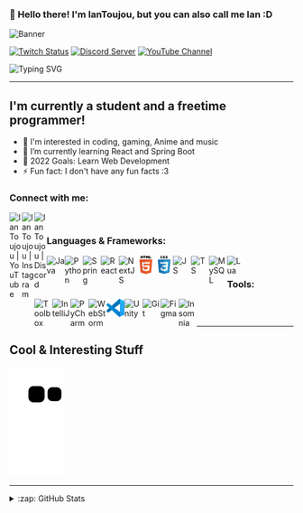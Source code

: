 ### 👋 Hello there! I'm IanToujou, but you can also call me Ian :D

![Banner](https://user-images.githubusercontent.com/44029196/179741913-9e99cdea-9fee-4aa3-9f2c-ffd9094e1315.png)

[![Twitch Status](https://img.shields.io/twitch/status/IanToujou?color=8F00FF&label=Twitch&logo=twitch&style=for-the-badge)](https://twitch.tv/IanToujou)
[![Discord Server](https://img.shields.io/discord/803708765265985587?color=5865F2&label=Discord&logo=discord&logoColor=white&style=for-the-badge)](https://discord.com/invite/eVCWjm38cG)
[![YouTube Channel](https://img.shields.io/youtube/channel/subscribers/UCCX7tDZ1nMcvtg8pu5evu8g?color=crimson&label=YouTube&logo=Youtube&style=for-the-badge)](https://youtube.com/c/iantoujou)

<p align="left">
<img alt="Typing SVG" src="https://readme-typing-svg.herokuapp.com/?color=%2311cc0a&vCenter=true&width=500&lines=>+./welcome.sh;Nice+to+see+you!+I+hope+you+have+a+nice+day!;"/>
</p>

---

## I'm currently a student and a freetime programmer!

- 🔭 I'm interested in coding, gaming, Anime and music
- 🌱 I’m currently learning React and Spring Boot
- 🥅 2022 Goals: Learn Web Development
- ⚡ Fun fact: I don't have any fun facts :3

### Connect with me:

[<img align="left" alt="IanToujou | YouTube" width="22px" src="https://static.wikia.nocookie.net/ipod/images/e/e7/YouTube_iOS_2019.png/revision/latest?cb=20200610180756" />][youtube]
[<img align="left" alt="IanToujou | Instagram" width="22px" src="https://upload.wikimedia.org/wikipedia/commons/thumb/e/e7/Instagram_logo_2016.svg/768px-Instagram_logo_2016.svg.png" />][instagram]
[<img align="left" alt="IanToujou | Discord" width="22px" src="https://cdn.iconscout.com/icon/free/png-256/discord-2752210-2285027.png" />][discord]

<br />

### Languages & Frameworks:

<img align="left" alt="Java" width="32px" src="https://openwhisk.apache.org/images/runtimes/icon-java-notext-color.png" />
<img align="left" alt="Python" width="32px" src="https://cdn3.iconfinder.com/data/icons/logos-and-brands-adobe/512/267_Python-512.png" />
<img align="left" alt="Spring" width="32px" src="https://miro.medium.com/max/856/1*O68LbDvD5Dcsnez73M7v4Q.png" />
<img align="left" alt="React" width="32px" src="https://styles.redditmedia.com/t5_2su6s/styles/communityIcon_4g1uo0kd87c61.png" />
<img align="left" alt="NextJS" width="32px" src="https://seeklogo.com/images/N/next-js-icon-logo-EE302D5DBD-seeklogo.com.png" />
<img align="left" alt="HTML5" width="32px" src="https://raw.githubusercontent.com/github/explore/80688e429a7d4ef2fca1e82350fe8e3517d3494d/topics/html/html.png" />
<img align="left" alt="CSS3" width="32px" src="https://raw.githubusercontent.com/github/explore/80688e429a7d4ef2fca1e82350fe8e3517d3494d/topics/css/css.png" />
<img align="left" alt="JS" width="32px" src="https://upload.wikimedia.org/wikipedia/commons/thumb/9/99/Unofficial_JavaScript_logo_2.svg/2048px-Unofficial_JavaScript_logo_2.svg.png" />
<img align="left" alt="TS" width="32px" src="https://www.htmlgoodies.com/wp-content/uploads/2021/08/TypeScript.png" />
<img align="left" alt="MySQL" width="32px" src="https://www.mysql.com/common/logos/logo-mysql-170x115.png" />
<img align="left" alt="Lua" width="32px" src="https://upload.wikimedia.org/wikipedia/commons/thumb/c/cf/Lua-Logo.svg/1024px-Lua-Logo.svg.png" />

<br />

### Tools:

<img align="left" alt="Toolbox" width="32px" src="https://resources.jetbrains.com/storage/products/toolbox/img/meta/toolbox_logo_300x300.png" />
<img align="left" alt="IntelliJ" width="32px" src="https://upload.wikimedia.org/wikipedia/commons/thumb/9/9c/IntelliJ_IDEA_Icon.svg/1200px-IntelliJ_IDEA_Icon.svg.png" />
<img align="left" alt="PyCharm" width="32px" src="https://resources.jetbrains.com/storage/products/pycharm/img/meta/pycharm_logo_300x300.png" />
<img align="left" alt="WebStorm" width="32px" src="https://resources.jetbrains.com/storage/products/webstorm/img/meta/webstorm_logo_300x300.png" />
<img align="left" alt="Visual Studio Code" width="32px" src="https://raw.githubusercontent.com/github/explore/80688e429a7d4ef2fca1e82350fe8e3517d3494d/topics/visual-studio-code/visual-studio-code.png" />
<img align="left" alt="Unity" width="32px" src="https://www.shareicon.net/data/2015/09/24/106337_3d_512x512.png" />
<img align="left" alt="Git" width="32px" src="https://upload.wikimedia.org/wikipedia/commons/thumb/3/3f/Git_icon.svg/1200px-Git_icon.svg.png" />
<img align="left" alt="Figma" width="32px" src="https://uploads-ssl.webflow.com/5f1be56f92078c1d9a173232/60141f72db9c9a236cf5ddb5_icon%20figma%20vector.png" />
<img align="left" alt="Insomnia" width="32px" src="https://seeklogo.com/images/I/insomnia-logo-A35E09EB19-seeklogo.com.png" />

<br />
<br />

---

## Cool & Interesting Stuff

![Snake](https://github.com/IanToujou/IanToujou/blob/output/github-contribution-grid-snake.svg)

---

<details>
  <summary>:zap: GitHub Stats</summary>
  <img align="left" alt="IanToujou's GitHub Stats" src="https://github-readme-stats.vercel.app/api?username=IanToujou&show_icons=true&hide_border=true" />
</details>

[youtube]: https://youtube.com/c/IanToujou
[instagram]: https://instagram.com/IanToujou
[discord]: https://toujoustudios.net/tearoom
